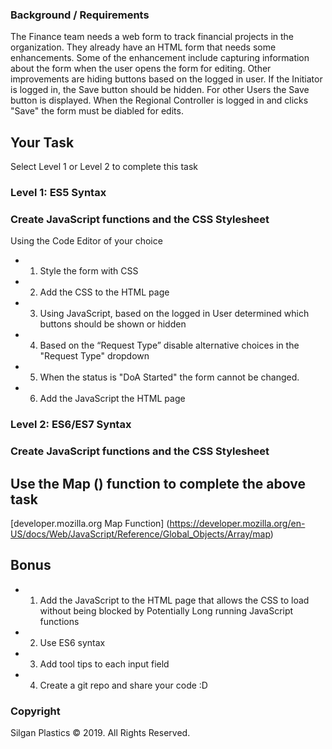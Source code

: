 ### Background / Requirements 
The Finance team needs a web form to track financial projects in the organization. 
They already have an HTML form that needs some enhancements. Some of the enhancement include capturing information about the form when the user opens the form for editing. Other improvements are hiding buttons based on the logged in user. If the Initiator is logged in, the Save button should be hidden. For other Users the Save button is displayed. When the Regional Controller is logged in and clicks "Save" the form must be diabled for edits.  

## Your Task 
Select Level 1 or Level 2 to complete this task 

### Level 1: ES5 Syntax 
### Create JavaScript functions and the CSS Stylesheet 
Using the Code Editor of your choice 
* 1. Style the form with CSS 
* 2. Add the CSS to the HTML page 
* 3. Using JavaScript, based on the logged in User determined which buttons should be shown or hidden 
* 4. Based on the “Request Type” disable alternative choices in the "Request Type" dropdown
* 5. When the status is "DoA Started" the form cannot be changed. 
* 6. Add the JavaScript the HTML page 

### Level 2: ES6/ES7 Syntax 
### Create JavaScript functions and the CSS Stylesheet 
## Use the Map () function to complete the above task
[developer.mozilla.org Map Function] (https://developer.mozilla.org/en-US/docs/Web/JavaScript/Reference/Global_Objects/Array/map)

## Bonus 
* 1. Add the JavaScript to the HTML page that allows the CSS to load without being blocked by Potentially Long running JavaScript functions
* 2. Use ES6 syntax 
* 3. Add tool tips to each input field 
* 4. Create a git repo and share your code :D 

### Copyright
Silgan Plastics © 2019. All Rights Reserved.
